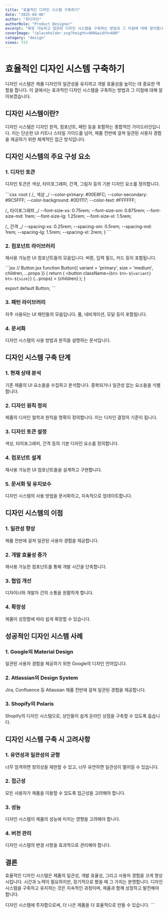 ```yaml
---
title: "효율적인 디자인 시스템 구축하기"
date: "2025-04-06"
author: "최디자인"
authorRole: "Product Designer"
excerpt: "확장 가능하고 일관된 디자인 시스템을 구축하는 방법과 그 이점에 대해 알아봅니다."
coverImage: "/placeholder.svg?height=400&width=600"
category: "design"
views: 723
---
```


# 효율적인 디자인 시스템 구축하기

디자인 시스템은 제품 디자인의 일관성을 유지하고 개발 효율성을 높이는 데 중요한 역할을 합니다. 이 글에서는 효과적인 디자인 시스템을 구축하는 방법과 그 이점에 대해 알아보겠습니다.

## 디자인 시스템이란?

디자인 시스템은 디자인 원칙, 컴포넌트, 패턴 등을 포함하는 종합적인 가이드라인입니다. 이는 단순한 UI 키트나 스타일 가이드를 넘어, 제품 전반에 걸쳐 일관된 사용자 경험을 제공하기 위한 체계적인 접근 방식입니다.

## 디자인 시스템의 주요 구성 요소

### 1. 디자인 토큰

디자인 토큰은 색상, 타이포그래피, 간격, 그림자 등의 기본 디자인 요소를 정의합니다.

\`\`\`css
:root {
/_ 색상 _/
--color-primary: #00E8FC;
--color-secondary: #9C5FFF;
--color-background: #0D1117;
--color-text: #FFFFFF;

/_ 타이포그래피 _/
--font-size-xs: 0.75rem;
--font-size-sm: 0.875rem;
--font-size-md: 1rem;
--font-size-lg: 1.25rem;
--font-size-xl: 1.5rem;

/_ 간격 _/
--spacing-xs: 0.25rem;
--spacing-sm: 0.5rem;
--spacing-md: 1rem;
--spacing-lg: 1.5rem;
--spacing-xl: 2rem;
}
\`\`\`

### 2. 컴포넌트 라이브러리

재사용 가능한 UI 컴포넌트들의 모음입니다. 버튼, 입력 필드, 카드 등이 포함됩니다.

\`\`\`jsx
// Button.jsx
function Button({ variant = 'primary', size = 'medium', children, ...props }) {
return (
<button
className={`btn btn-${variant} btn-${size}`}
{...props} >
{children}
</button>
);
}

export default Button;
\`\`\`

### 3. 패턴 라이브러리

자주 사용되는 UI 패턴들의 모음입니다. 폼, 네비게이션, 모달 등이 포함됩니다.

### 4. 문서화

디자인 시스템의 사용 방법과 원칙을 설명하는 문서입니다.

## 디자인 시스템 구축 단계

### 1. 현재 상태 분석

기존 제품의 UI 요소들을 수집하고 분석합니다. 중복되거나 일관성 없는 요소들을 식별합니다.

### 2. 디자인 원칙 정의

제품의 디자인 철학과 원칙을 명확히 정의합니다. 이는 디자인 결정의 기준이 됩니다.

### 3. 디자인 토큰 설정

색상, 타이포그래피, 간격 등의 기본 디자인 요소를 정의합니다.

### 4. 컴포넌트 설계

재사용 가능한 UI 컴포넌트들을 설계하고 구현합니다.

### 5. 문서화 및 유지보수

디자인 시스템의 사용 방법을 문서화하고, 지속적으로 업데이트합니다.

## 디자인 시스템의 이점

### 1. 일관성 향상

제품 전반에 걸쳐 일관된 사용자 경험을 제공합니다.

### 2. 개발 효율성 증가

재사용 가능한 컴포넌트를 통해 개발 시간을 단축합니다.

### 3. 협업 개선

디자이너와 개발자 간의 소통을 원활하게 합니다.

### 4. 확장성

제품이 성장함에 따라 쉽게 확장할 수 있습니다.

## 성공적인 디자인 시스템 사례

### 1. Google의 Material Design

일관된 사용자 경험을 제공하기 위한 Google의 디자인 언어입니다.

### 2. Atlassian의 Design System

Jira, Confluence 등 Atlassian 제품 전반에 걸쳐 일관된 경험을 제공합니다.

### 3. Shopify의 Polaris

Shopify의 디자인 시스템으로, 상인들이 쉽게 온라인 상점을 구축할 수 있도록 돕습니다.

## 디자인 시스템 구축 시 고려사항

### 1. 유연성과 일관성의 균형

너무 엄격하면 창의성을 제한할 수 있고, 너무 유연하면 일관성이 떨어질 수 있습니다.

### 2. 접근성

모든 사용자가 제품을 이용할 수 있도록 접근성을 고려해야 합니다.

### 3. 성능

디자인 시스템이 제품의 성능에 미치는 영향을 고려해야 합니다.

### 4. 버전 관리

디자인 시스템의 변경 사항을 효과적으로 관리해야 합니다.

## 결론

효율적인 디자인 시스템은 제품의 일관성, 개발 효율성, 그리고 사용자 경험을 크게 향상시킵니다. 시간과 노력이 필요하지만, 장기적으로 봤을 때 그 가치는 분명합니다. 디자인 시스템을 구축하고 유지하는 것은 지속적인 과정이며, 제품과 함께 성장하고 발전해야 합니다.

디자인 시스템에 투자함으로써, 더 나은 제품을 더 효율적으로 만들 수 있습니다.
\`\`\`

</CodeProject>
